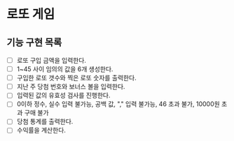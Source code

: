 # 로또 게임

## 기능 구현 목록

- [ ] 로또 구입 금액을 입력한다.
- [ ] 1~45 사이 임의의 값을 6개 생성한다. 
- [ ] 구입한 로또 갯수와 찍은 로또 숫자를 출력한다.
- [ ] 지난 주 당첨 번호와 보너스 볼을 입력한다.
- [ ] 입력된 값의 유효성 검사를 진행한다. 
- [ ] 0이하 정수, 실수 입력 불가능, 공백 값, "," 입력 불가능, 46 초과 불가, 10000원 초과 구매 불가
- [ ] 당첨 통계를 출력한다.
- [ ] 수익률을 계산한다.

